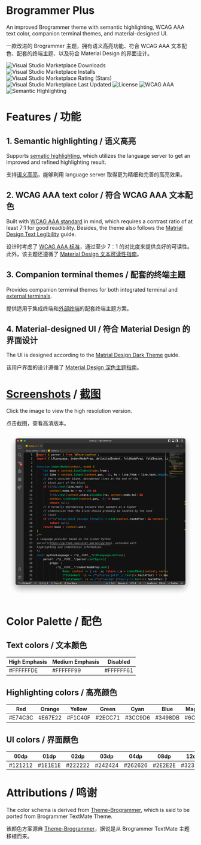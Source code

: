 # Brogrammer Plus

An improved Brogrammer theme with semantic highlighting, WCAG AAA text color, companion terminal themes, and material-designed UI.

一款改进的 Brogrammer 主题，拥有语义高亮功能、符合 WCAG AAA 文本配色、配套的终端主题、以及符合 Material Design 的界面设计。

![Visual Studio Marketplace Downloads](https://img.shields.io/visual-studio-marketplace/d/jackjyq.brogrammer-plus?color=%23e74c3c&style=for-the-badge)
![Visual Studio Marketplace Installs](https://img.shields.io/visual-studio-marketplace/i/jackjyq.brogrammer-plus?color=%23e67e22&style=for-the-badge)
![Visual Studio Marketplace Rating (Stars)](https://img.shields.io/visual-studio-marketplace/stars/jackjyq.brogrammer-plus?color=%23f1c40f&style=for-the-badge)
![Visual Studio Marketplace Last Updated](https://img.shields.io/visual-studio-marketplace/last-updated/jackjyq.brogrammer-plus?color=%232ecc71&style=for-the-badge)
![License](https://img.shields.io/github/license/jackjyq/vscode-theme-brogrammer-plus?color=%233cc9d6&style=for-the-badge)
![WCAG AAA](https://img.shields.io/badge/WCAG-Level%20AAA-%25236c71c4?style=for-the-badge)
![Semantic Highlighting](https://img.shields.io/badge/Semantic-Highlighting-%236c71c4?style=for-the-badge)

# Features / 功能

## 1. Semantic highlighting / 语义高亮

Supports [sematic highlighting](https://code.visualstudio.com/api/language-extensions/semantic-highlight-guide), which utilizes the language server to get an improved and refined highlighting result.

支持[语义高亮](https://code.visualstudio.com/api/language-extensions/semantic-highlight-guide)，能够利用 language server 取得更为精细和完善的高亮效果。

## 2. WCAG AAA text color / 符合 WCAG AAA 文本配色

Built with [WCAG AAA standard](https://webaim.org/resources/contrastchecker/) in mind, which requires a contrast ratio of at least 7:1 for good readibility. Besides, the theme also follows the [Matrial Design Text Legibility](https://material.io/design/color/text-legibility.html#text-backgrounds) guide.

设计时考虑了 [WCAG AAA 标准](https://webaim.org/resources/contrastchecker/)，通过至少 7：1 的对比度来提供良好的可读性。此外，该主题还遵循了 [Material Design 文本可读性指南](https://material.io/design/color/text-legibility.html#text-backgrounds)。

## 3. Companion terminal themes / 配套的终端主题

Provides companion terminal themes for both integrated terminal and [external terminals](https://github.com/jackjyq/iTerm2-Color-Schemes).

提供适用于集成终端和[外部终端](https://github.com/jackjyq/iTerm2-Color-Schemes)的配套终端主题方案。

## 4. Material-designed UI / 符合 Material Design 的界面设计

The UI is designed according to the [Matrial Design Dark Theme](https://material.io/design/color/dark-theme.html#properties) guide.

该用户界面的设计遵循了 [Material Design 深色主题指南](https://material.io/design/color/dark-theme.html#properties)。

# [Screenshots](./img/origin/) / [截图](./img/origin/)

Click the image to view the high resolution version.

点击截图，查看高清版本。

[![](./img/resized/javascript.png)](./img/origin/javascript.png)

# Color Palette / 配色

## Text colors / 文本颜色

| High Emphasis | Medium Emphasis | Disabled  |
| ------------- | --------------- | --------- |
| #FFFFFFDE     | #FFFFFF99       | #FFFFFF61 |

## Highlighting colors / 高亮颜色

| Red     | Orange  | Yellow  | Green   | Cyan    | Blue    | Magenta |
| ------- | ------- | ------- | ------- | ------- | ------- | ------- |
| #E74C3C | #E67E22 | #F1C40F | #2ECC71 | #3CC9D6 | #3498DB | #6C71C4 |

## UI colors / 界面颜色

| 00dp    | 01dp    | 02dp    | 03dp    | 04dp    | 08dp    | 12dp    | 16dp    | 24dp    |
| ------- | ------- | ------- | ------- | ------- | ------- | ------- | ------- | ------- |
| #121212 | #1E1E1E | #222222 | #242424 | #262626 | #2E2E2E | #323232 | #363636 | #383838 |

# Attributions / 鸣谢

The color schema is derived from [Theme-Brogrammer](https://github.com/gerane/VSCodeThemes/tree/master/gerane.Theme-Brogrammer), which is said to be ported from Brogrammer TextMate Theme.

该颜色方案源自 [Theme-Brogrammer](https://github.com/gerane/VSCodeThemes/tree/master/gerane.Theme-Brogrammer)，据说是从 Brogrammer TextMate 主题移植而来。
